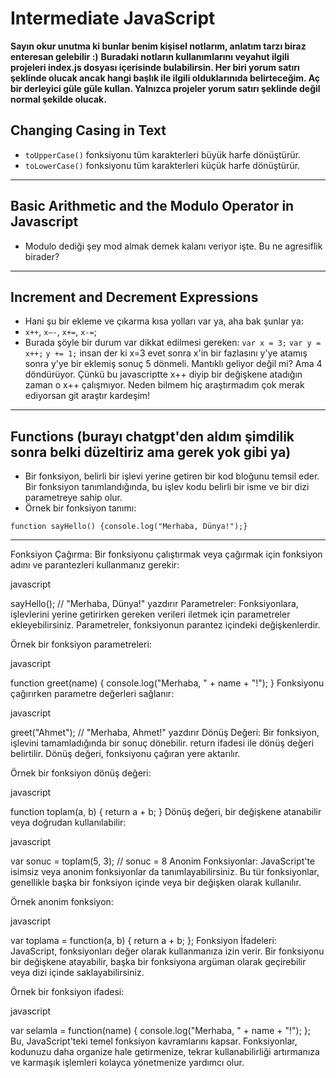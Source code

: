 # Intermediate JavaScript
**Sayın okur unutma ki bunlar benim kişisel notlarım, anlatım tarzı biraz enteresan gelebilir :)**
**Buradaki notların kullanımlarını veyahut ilgili projeleri index.js dosyası içerisinde bulabilirsin. Her biri yorum satırı şeklinde olucak ancak hangi başlık ile ilgili olduklarınıda belirteceğim. Aç bir derleyici güle güle kullan. Yalnızca projeler yorum satırı şeklinde değil normal şekilde olucak.**

## Changing Casing in Text

- `toUpperCase()` fonksiyonu tüm karakterleri büyük harfe dönüştürür.
- `toLowerCase()` fonksiyonu tüm karakterleri küçük harfe dönüştürür.

---

## Basic Arithmetic and the Modulo Operator in Javascript

- Modulo dediği şey mod almak demek kalanı veriyor işte. Bu ne agresiflik birader?

---

## Increment and Decrement Expressions

- Hani şu bir ekleme ve çıkarma kısa yolları var ya, aha bak şunlar ya:
- `x++`, `x—-`, `x+=`, `x-=`;
- Burada şöyle bir durum var dikkat edilmesi gereken:
`var x = 3;`
`var y = x++;`
`y += 1;`
insan der ki x=3 evet sonra x'in bir fazlasını y'ye atamış sonra y'ye bir eklemiş sonuç 5 dönmeli. Mantıklı geliyor değil mi? Ama 4 döndürüyor. Çünkü bu javascriptte x++ diyip bir değişkene atadığın zaman o x++ çalışmıyor. Neden bilmem hiç araştırmadım çok merak ediyorsan git araştır kardeşim!

---

## Functions (burayı chatgpt'den aldım şimdilik sonra belki düzeltiriz ama gerek yok gibi ya)

- Bir fonksiyon, belirli bir işlevi yerine getiren bir kod bloğunu temsil eder. Bir fonksiyon tanımlandığında, bu işlev kodu belirli bir isme ve bir dizi parametreye sahip olur.
- Örnek bir fonksiyon tanımı:

`` function sayHello() {console.log("Merhaba, Dünya!");} ``

---

Fonksiyon Çağırma:
Bir fonksiyonu çalıştırmak veya çağırmak için fonksiyon adını ve parantezleri kullanmanız gerekir:

javascript

sayHello(); // "Merhaba, Dünya!" yazdırır
Parametreler:
Fonksiyonlara, işlevlerini yerine getirirken gereken verileri iletmek için parametreler ekleyebilirsiniz. Parametreler, fonksiyonun parantez içindeki değişkenlerdir.

Örnek bir fonksiyon parametreleri:

javascript

function greet(name) {
    console.log("Merhaba, " + name + "!");
}
Fonksiyonu çağırırken parametre değerleri sağlanır:

javascript

greet("Ahmet"); // "Merhaba, Ahmet!" yazdırır
Dönüş Değeri:
Bir fonksiyon, işlevini tamamladığında bir sonuç dönebilir. return ifadesi ile dönüş değeri belirtilir. Dönüş değeri, fonksiyonu çağıran yere aktarılır.

Örnek bir fonksiyon dönüş değeri:

javascript

function toplam(a, b) {
    return a + b;
}
Dönüş değeri, bir değişkene atanabilir veya doğrudan kullanılabilir:

javascript

var sonuc = toplam(5, 3); // sonuc = 8
Anonim Fonksiyonlar:
JavaScript'te isimsiz veya anonim fonksiyonlar da tanımlayabilirsiniz. Bu tür fonksiyonlar, genellikle başka bir fonksiyon içinde veya bir değişken olarak kullanılır.

Örnek anonim fonksiyon:

javascript

var toplama = function(a, b) {
    return a + b;
};
Fonksiyon İfadeleri:
JavaScript, fonksiyonları değer olarak kullanmanıza izin verir. Bir fonksiyonu bir değişkene atayabilir, başka bir fonksiyona argüman olarak geçirebilir veya dizi içinde saklayabilirsiniz.

Örnek bir fonksiyon ifadesi:

javascript

var selamla = function(name) {
    console.log("Merhaba, " + name + "!");
};
Bu, JavaScript'teki temel fonksiyon kavramlarını kapsar. Fonksiyonlar, kodunuzu daha organize hale getirmenize, tekrar kullanabilirliği artırmanıza ve karmaşık işlemleri kolayca yönetmenize yardımcı olur.